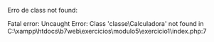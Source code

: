 Erro de class not found: 

Fatal error: Uncaught Error: Class 'classe\Calculadora' not found in C:\xampp\htdocs\b7web\exercicios\modulo5\exercicio1\index.php:7 